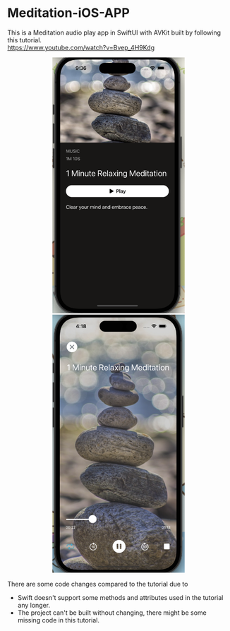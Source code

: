 # Meditation-iOS-APP
This is a Meditation audio play app in SwiftUI with AVKit built by following this tutorial.<br />
https://www.youtube.com/watch?v=Bvep_4H9Kdg <br />

<!-- <img src="/main.png"  width="400" height=auto>
<img src="/playerPage.png"  width="400" height=auto> -->
<p float="left" align="middle">
  <img src="/main.png" width="300" />
  <img src="/player.png" width="300" /> 
</p>

There are some code changes compared to the tutorial due to <br />
- Swift doesn't support some methods and attributes used in the tutorial any longer. 
- The project can't be built without changing, there might be some missing code in this tutorial.
